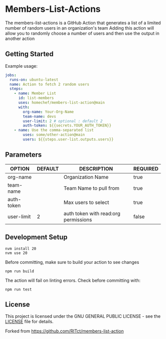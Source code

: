# Members-List-Actions

The members-list-actions is a GitHub Action that generates a list of a limited number of random users in an organization's team
Adding this action will allow you to randomly choose a number of users and then use the output in another action

## Getting Started

Example usage:

```YAML
jobs:
  runs-on: ubuntu-latest
  name: Action to fetch 2 random users
  steps:
    - name: Member List
      id: list-members
      uses: homechef/members-list-action@main
      with:
        org-name: Your-Org-Name
        team-name: devs
        user-limit: 2 # optional : default 2
        auth-token: ${{secrets.YOUR_AUTH_TOKEN}}
    - name: Use the comma-separated list
        uses: some/other-action@main
        users: ${{steps.user-list.outputs.users}}
```

## Parameters

<center>

OPTION            | DEFAULT | DESCRIPTION                          | REQUIRED
----------------- | ------- | ------------------------------------ | ----------
org-name          |         | Organization Name                    | true
team-name         |         | Team Name to pull from               | true
auth-token        |         | Max users to select                  | true
user-limit        | 2       | auth token with read:org permissions | false

</center>

## Development Setup

```
nvm install 20
nvm use 20
```

Before committing, make sure to build your action to see changes

```
npm run build
```

The action will fail on linting errors. Check before committing with:
```
npm run test
```


## License
This project is licensed under the GNU GENERAL PUBLIC LICENSE - see the [LICENSE] file for details.

[LICENSE]: https://github.com/homechef/members-list-action/blob/main/LICENSE

Forked from https://github.com/RITct/members-list-action
